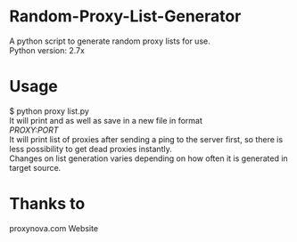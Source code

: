 # Random-Proxy-List-Generator
A python script to generate random proxy lists for use.<br>Python version: 2.7x
# Usage
$ python proxy list.py<br>
It will print and as well as save in a new file in format<br>
<i>PROXY:PORT</i><br>
It will print list of proxies after sending a ping to the server first, so there is less possibility to get dead proxies instantly.<br>Changes on list generation varies depending on how often it is generated in target source.
<br>
# Thanks to
proxynova.com Website
